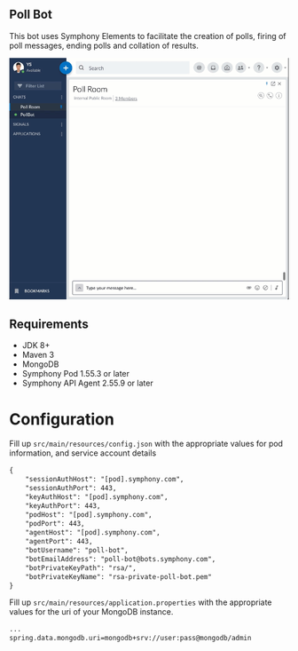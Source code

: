 ## Poll Bot
This bot uses Symphony Elements to facilitate the creation of polls, firing of poll messages, ending polls and collation of results. 

![](poll-bot.gif)

## Requirements
* JDK 8+
* Maven 3
* MongoDB
* Symphony Pod 1.55.3 or later
* Symphony API Agent 2.55.9 or later

# Configuration
Fill up `src/main/resources/config.json` with the appropriate values for pod information,
and service account details 
```json5
{
    "sessionAuthHost": "[pod].symphony.com",
    "sessionAuthPort": 443,
    "keyAuthHost": "[pod].symphony.com",
    "keyAuthPort": 443,
    "podHost": "[pod].symphony.com",
    "podPort": 443,
    "agentHost": "[pod].symphony.com",
    "agentPort": 443,
    "botUsername": "poll-bot",
    "botEmailAddress": "poll-bot@bots.symphony.com",
    "botPrivateKeyPath": "rsa/",
    "botPrivateKeyName": "rsa-private-poll-bot.pem"
}
```

Fill up `src/main/resources/application.properties` with the appropriate values for
the uri of your MongoDB instance.
```properties
...
spring.data.mongodb.uri=mongodb+srv://user:pass@mongodb/admin
```
